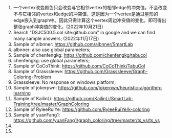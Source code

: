 1. 一个vertex改变颜色只会改变与它相邻vertex的相邻edge的冲突值，不会改变不与它相邻的vertex和edge的冲突值，这是因为一个vertex是通过星形的edge嵌入到graph中。因此只需计算这个vertex周边冲突值的变化，即可得出整张graph冲突值的变化。(2022年10月21日)
2. Search "DSJC500.5.col site:github.com" in google and we can find many sample answers; (2022年11月17日)
3. Sample of albnner: https://github.com/albnner/SmartLab 
4. albnner: also use global parameters; 
5. Sample of chenfengkg: https://github.com/chenfengkg/tabucol 
6. chenfengkg: use global parameters; 
7. Sample of CoCoThink: https://github.com/CoCoThink/TabuCol 
8. Sample of Grasssleeve: https://github.com/Grasssleeve/Graph-Coloring-Problem
9. Grasssleeve: No response on windows platform; 
10. Sample of jokerpwn: https://github.com/jokerpwn/heuristic-algorithm-learning 
11. Sample of KailinLi: https://github.com/KailinLi/SmartLab-Training/tree/master/GraphColoring 
12. Sample of RyleeRuiYe: https://github.com/RyleeRuiYe/k-coloring
13. Sample of yuanFang1: https://github.com/yuanFang1/graph_coloring/tree/master/ts_vs/ts_vs 
14. 
15. 